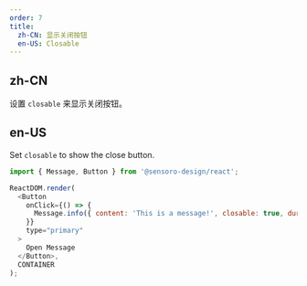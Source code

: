 ```yaml
---
order: 7
title:
  zh-CN: 显示关闭按钮
  en-US: Closable
---
```


## zh-CN

设置 `closable` 来显示关闭按钮。

## en-US

Set `closable` to show the close button.

```js
import { Message, Button } from '@sensoro-design/react';

ReactDOM.render(
  <Button
    onClick={() => {
      Message.info({ content: 'This is a message!', closable: true, duration: 10000 });
    }}
    type="primary"
  >
    Open Message
  </Button>,
  CONTAINER
);
```
